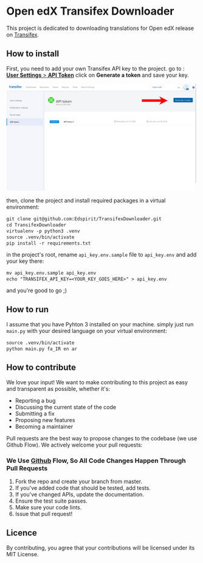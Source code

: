 # Open edX Transifex Downloader

This project is dedicated to downloading translations for Open edX release on [Transifex](https://www.transifex.com/open-edx/open-edx-releases).


## How to install

First, you need to add your own Transifex API key to the project.
go to : [**User Settings** > **API Token**](https://www.transifex.com/user/settings/api/)
click on **Generate a token** and save your key.

<img src="https://raw.githubusercontent.com/Edspirit/TransifexDownloader/master/screenshot/generate-token.png" width="500" title="Generate token">

then, clone the project and install required packages in a virtual environment:
```
git clone git@github.com:Edspirit/TransifexDownloader.git
cd TransifexDownloader
virtualenv -p python3 .venv
source .venv/bin/activate 
pip install -r requirements.txt
```

in the project's root, rename `api_key.env.sample` file to `api_key.env` and add your key there:
```
mv api_key.env.sample api_key.env
echo "TRANSIFEX_API_KEY=<YOUR_KEY_GOES_HERE>" > api_key.env
```
and you're good to go ;)

## How to run
I assume that you have Pyhton 3 installed on your machine. 
simply just run `main.py` with your desired language on your virtual environment:
```
source .venv/bin/activate
python main.py fa_IR en ar
```

## How to contribute
We love your input! We want to make contributing to this project as easy and transparent as possible, whether it's:

- Reporting a bug
- Discussing the current state of the code
- Submitting a fix
- Proposing new features
- Becoming a maintainer

Pull requests are the best way to propose changes to the codebase (we use Github Flow). We actively welcome your pull requests:

### We Use [Github](https://guides.github.com/introduction/flow/index.html) Flow, So All Code Changes Happen Through Pull Requests

1. Fork the repo and create your branch from master.
2. If you've added code that should be tested, add tests.
3. If you've changed APIs, update the documentation.
4. Ensure the test suite passes.
5. Make sure your code lints.
6. Issue that pull request!



## Licence
By contributing, you agree that your contributions will be licensed under its MIT License.
